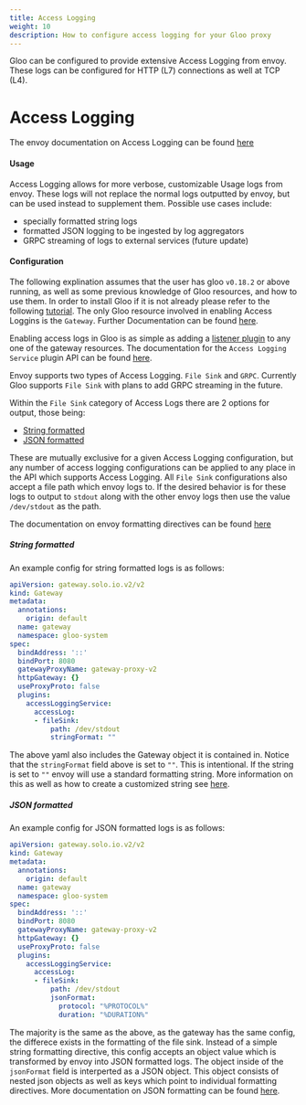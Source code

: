 ```yaml
---
title: Access Logging
weight: 10
description: How to configure access logging for your Gloo proxy
---
```


Gloo can be configured to provide extensive Access Logging from envoy. These logs can be configured for 
HTTP (L7) connections as well at TCP (L4).


# Access Logging

The envoy documentation on Access Logging can be found [here](https://www.envoyproxy.io/docs/envoy/v1.10.0/configuration/access_log#config-access-log-default-format)

#### Usage

Access Logging allows for more verbose, customizable Usage logs from envoy. These logs will not replace the normal logs outputted by envoy, but can be used instead to supplement them. 
Possible use cases include:

*  specially formatted string logs
*  formatted JSON logging to be ingested by log aggregators
*  GRPC streaming of logs to external services (future update)

#### Configuration

The following explination assumes that the user has gloo `v0.18.2` or above running, as well as some previous knowledge 
of Gloo resources, and how to use them. In order to install Gloo if it is not already please refer to the following [tutorial](../../../installation/gateway/kubernetes). The only Gloo resource involved in enabling Access Loggins is the `Gateway`. Further Documentation can be found [here]().

Enabling access logs in Gloo is as simple as adding a [listener plugin](../../gateway/configuring_route_options/listener_plugins) to any one of the gateway resources. The documentation for the `Access Logging Service` plugin API can
be found [here]().

Envoy supports two types of Access Logging. `File Sink` and `GRPC`. Currently Gloo supports `File Sink` with plans to add GRPC streaming in the future.

Within the `File Sink` category of Access Logs there are 2 options for output, those being:

* [String formatted](#string-formatted)
* [JSON formatted](#json-formatted)

These are mutually exclusive for a given Access Logging configuration, but any number of access logging configurations can be applied to any place in the API which supports Access Logging. All `File Sink` configurations also accept a file path which envoy logs to. If the desired behavior is for these logs to output to `stdout` along with the other envoy logs then use the value `/dev/stdout` as the path.

The documentation on envoy formatting directives can be found [here](https://www.envoyproxy.io/docs/envoy/v1.10.0/configuration/access_log#format-dictionaries)

##### String formatted

An example config for string formatted logs is as follows:
```yaml
apiVersion: gateway.solo.io.v2/v2
kind: Gateway
metadata:
  annotations:
    origin: default
  name: gateway
  namespace: gloo-system
spec:
  bindAddress: '::'
  bindPort: 8080
  gatewayProxyName: gateway-proxy-v2
  httpGateway: {}
  useProxyProto: false
  plugins:
    accessLoggingService:
      accessLog:
      - fileSink:
          path: /dev/stdout
          stringFormat: ""
```

The above yaml also includes the Gateway object it is contained in. Notice that the `stringFormat` field above is set to `""`. This is intentional. If the string is set to `""` envoy will use a standard formatting string. More information on this as well as how to create a customized string see [here](https://www.envoyproxy.io/docs/envoy/v1.10.0/configuration/access_log#default-format-string).

##### JSON formatted

An example config for JSON formatted logs is as follows:

```yaml
apiVersion: gateway.solo.io.v2/v2
kind: Gateway
metadata:
  annotations:
    origin: default
  name: gateway
  namespace: gloo-system
spec:
  bindAddress: '::'
  bindPort: 8080
  gatewayProxyName: gateway-proxy-v2
  httpGateway: {}
  useProxyProto: false
  plugins:
    accessLoggingService:
      accessLog:
      - fileSink:
          path: /dev/stdout
          jsonFormat:
            protocol: "%PROTOCOL%"
            duration: "%DURATION%"
```

The majority is the same as the above, as the gateway has the same config, the differece exists in the formatting of the file sink. Instead of a simple string formatting directive, this config accepts an object value which is transformed by envoy into JSON formatted logs. The object inside of the `jsonFormat` field is interperted as a JSON object. This object consists of nested json objects as well as keys which point to individual formatting directives. More documentation on JSON formatting can be found [here](https://www.envoyproxy.io/docs/envoy/v1.10.0/configuration/access_log#format-dictionaries).

